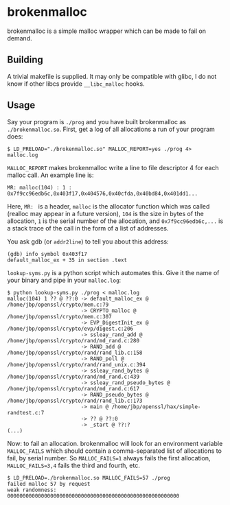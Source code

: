 brokenmalloc
============

brokenmalloc is a simple malloc wrapper which can be made to fail on demand.

Building
--------

A trivial makefile is supplied.  It may only be compatible with glibc, I do not know if
other libcs provide `__libc_malloc` hooks.

Usage
-----

Say your program is `./prog` and you have built brokenmalloc as `./brokenmalloc.so`.
First, get a log of all allocations a run of your program does:

    $ LD_PRELOAD="./brokenmalloc.so" MALLOC_REPORT=yes ./prog 4> malloc.log

`MALLOC_REPORT` makes brokenmalloc write a line to file descriptor 4 for each malloc
call.  An example line is:

    MR: malloc(104) : 1 : 0x7f9cc96edb6c,0x403f17,0x404576,0x40cfda,0x40bd84,0x401dd1...

Here, `MR: ` is a header, `malloc` is the allocator function which was called (realloc
may appear in a future version), `104` is the size in bytes of the allocation, `1` is
the serial number of the allocation, and `0x7f9cc96edb6c,...` is a stack trace of the
call in the form of a list of addresses.

You ask gdb (or `addr2line`) to tell you about this address:

    (gdb) info symbol 0x403f17
    default_malloc_ex + 35 in section .text

`lookup-syms.py` is a python script which automates this.  Give it the name of your
binary and pipe in your `malloc.log`:

    $ python lookup-syms.py ./prog < malloc.log 
    malloc(104) 1 ?? @ ??:0 -> default_malloc_ex @ /home/jbp/openssl/crypto/mem.c:79
	                        -> CRYPTO_malloc @ /home/jbp/openssl/crypto/mem.c:307
							-> EVP_DigestInit_ex @ /home/jbp/openssl/crypto/evp/digest.c:206
							-> ssleay_rand_add @ /home/jbp/openssl/crypto/rand/md_rand.c:280
							-> RAND_add @ /home/jbp/openssl/crypto/rand/rand_lib.c:158
							-> RAND_poll @ /home/jbp/openssl/crypto/rand/rand_unix.c:394
							-> ssleay_rand_bytes @ /home/jbp/openssl/crypto/rand/md_rand.c:439
							-> ssleay_rand_pseudo_bytes @ /home/jbp/openssl/crypto/rand/md_rand.c:617
							-> RAND_pseudo_bytes @ /home/jbp/openssl/crypto/rand/rand_lib.c:173
							-> main @ /home/jbp/openssl/hax/simple-randtest.c:7
							-> ?? @ ??:0
							-> _start @ ??:?
    (...)

Now: to fail an allocation.  brokenmalloc will look for an environment variable `MALLOC_FAILS`
which should contain a comma-separated list of allocations to fail, by serial number.  So
`MALLOC_FAILS=1` always fails the first allocation, `MALLOC_FAILS=3,4` fails the third and
fourth, etc.

    $ LD_PRELOAD=./brokenmalloc.so MALLOC_FAILS=57 ./prog
    failed malloc 57 by request
    weak randomness: 00000000000000000000000000000000000000000000000000000000


